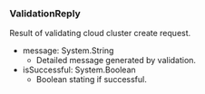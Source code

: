 ### ValidationReply
Result of validating cloud cluster create request.

- message: System.String
  - Detailed message generated by validation.
- isSuccessful: System.Boolean
  - Boolean stating if successful.
